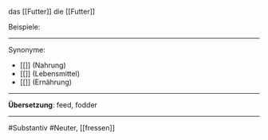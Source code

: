 das [[Futter]]
die [[Futter]]

Beispiele:

---

Synonyme:
- [[]] (Nahrung)
- [[]] (Lebensmittel)
- [[]] (Ernährung)

---
**Übersetzung**:
feed, fodder

---

#Substantiv
#Neuter, [[fressen]]